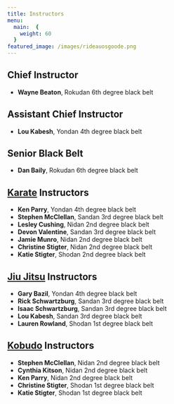 ```yaml
---
title: Instructors
menu: 
  main:  {
    weight: 60
  }
featured_image: /images/rideauosgoode.png
---
```


## Chief Instructor

* **Wayne Beaton**, Rokudan 6th degree black belt

## Assistant Chief Instructor

* **Lou Kabesh**, Yondan 4th degree black belt

## Senior Black Belt

* **Dan Baily**, Rokudan 6th degree black belt

## [Karate](/karate) Instructors 

* **Ken Parry**, Yondan 4th degree black belt
* **Stephen McClellan**, Sandan 3rd degree black belt
* **Lesley Cushing**, Nidan 2nd degree black belt
* **Devon Valentine**, Sandan 3rd degree black belt
* **Jamie Munro**, Nidan 2nd degree black belt
* **Christine Stigter**, Nidan 2nd degree black belt
* **Katie Stigter**, Shodan 2nd degree black belt

## [Jiu Jitsu](/jiujitsu) Instructors

* **Gary Bazil**, Yondan 4th degree black belt
* **Rick Schwartzburg**, Sandan 3rd degree black belt
* **Isaac Schwartzburg**, Sandan 3rd degree black belt
* **Lou Kabesh**, Sandan 3rd degree black belt
* **Lauren Rowland**, Shodan 1st degree black belt

## [Kobudo](/kobudo) Instructors

* **Stephen McClellan**, Nidan 2nd degree black belt
* **Cynthia Kitson**, Nidan 2nd degree black belt
* **Ken Parry**, Nidan 2nd degree black belt
* **Christine Stigter**, Shodan 1st degree black belt
* **Katie Stigter**, Shodan 1st degree black belt

